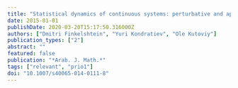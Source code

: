```yaml
---
title: "Statistical dynamics of continuous systems: perturbative and approximative approaches"
date: 2015-01-01
publishDate: 2020-03-20T15:17:50.316000Z
authors: ["Dmitri Finkelshtein", "Yuri Kondratiev", "Ole Kutoviy"]
publication_types: ["2"]
abstract: ""
featured: false
publication: "*Arab. J. Math.*"
tags: ["relevant", "prio1"]
doi: "10.1007/s40065-014-0111-8"
---
```


